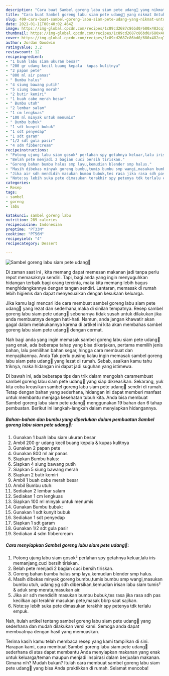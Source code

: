 ```yaml
---
description: "Cara buat Sambel goreng labu siam pete udang🍲 yang nikmat Untuk Jualan"
title: "Cara buat Sambel goreng labu siam pete udang🍲 yang nikmat Untuk Jualan"
slug: 409-cara-buat-sambel-goreng-labu-siam-pete-udang-yang-nikmat-untuk-jualan
date: 2021-01-11T00:40:02.464Z
image: https://img-global.cpcdn.com/recipes/1c89cd2687c86bd0/680x482cq70/sambel-goreng-labu-siam-pete-udang🍲-foto-resep-utama.jpg
thumbnail: https://img-global.cpcdn.com/recipes/1c89cd2687c86bd0/680x482cq70/sambel-goreng-labu-siam-pete-udang🍲-foto-resep-utama.jpg
cover: https://img-global.cpcdn.com/recipes/1c89cd2687c86bd0/680x482cq70/sambel-goreng-labu-siam-pete-udang🍲-foto-resep-utama.jpg
author: Jordan Goodwin
ratingvalue: 3.2
reviewcount: 12
recipeingredient:
- "1 buah labu siam ukuran besar"
- "200 gr udang kecil buang kepala  kupas kulitnya"
- "2 papan pete"
- "800 ml air panas"
- " Bumbu halus"
- "4 siung bawang putih"
- "5 siung bawang merah"
- "2 butir kemiri"
- "1 buah cabe merah besar"
- " Bumbu utuh"
- "2 lembar salam"
- "1 cm lengkuas"
- "100 ml minyak untuk menumis"
- " Bumbu bubuk"
- "1 sdt kunyit bubuk"
- "1 sdt penyedap"
- "1 sdt garam"
- "1/2 sdt gula pasir"
- "4 sdm fibbercream"
recipeinstructions:
- "Potong ujung labu siam gosok² perlahan spy getahnya keluar,lalu iris memanjang,cuci bersih tiriskan."
- "Belah pete menjadi 2 bagian cuci bersih tiriskan."
- "Goreng bahan bumbu halus smp layu,kemudian blender smp halus."
- "Masih dibekas minyak goreng bumbu,tumis bumbu smp wangi,masukan bumbu utuh, udang yg sdh dibersikan,kemudian irisan labu siam tumis² &amp; aduk smp merata,masukan air."
- "Jika air sdh mendidih masukan bumbu bubuk,tes rasa jika rasa sdh pas kecilkan api terakhir masukan pete,masak bbrp saat sajikan."
- "Note:sy lebih suka pete dimasukan terakhir spy petenya tdk terlalu empuk."
categories:
- Resep
tags:
- sambel
- goreng
- labu

katakunci: sambel goreng labu 
nutrition: 289 calories
recipecuisine: Indonesian
preptime: "PT33M"
cooktime: "PT56M"
recipeyield: "4"
recipecategory: Dessert

---
```



![Sambel goreng labu siam pete udang🍲](https://img-global.cpcdn.com/recipes/1c89cd2687c86bd0/680x482cq70/sambel-goreng-labu-siam-pete-udang🍲-foto-resep-utama.jpg)

Di zaman  saat ini , kita memang dapat memesan makanan jadi tanpa perlu repot memasaknya sendiri. Tapi, bagi anda yang ingin menyuguhkan hidangan terbaik bagi orang tercinta, maka kita memang lebih bagus menghidangkannya dengan tangan sendiri. Lantaran, memasak di rumah lebih higienis dan dapat menyesuaikan dengan kesukaan keluarga.

Jika kamu lagi mencari ide cara membuat sambel goreng labu siam pete udang🍲 yang lezat dan sederhana,maka di sinilah tempatnya. Resep sambel goreng labu siam pete udang🍲  sebenarnya tidak susah untuk dilakukan jika anda membuatnya dengan hati-hati. Namun, anda jangan khawatir akan gagal dalam melakukannya 
karena di artikel ini kita akan membahas sambel goreng labu siam pete udang🍲 dengan cermat.  



Nah bagi anda yang ingin memasak sambel goreng labu siam pete udang🍲 yang enak, ada beberapa tahap yang bisa dikerjakan, pertama memilih jenis bahan, lalu pemilihan bahan segar, hingga cara membuat dan menyajikannya. Anda Tak perlu pusing kalau ingin memasak sambel goreng labu siam pete udang🍲 yang lezat di rumah. Sebab, asalkan kamu  tahu triknya, maka hidangan ini dapat jadi suguhan yang istimewa.

Di bawah ini, ada beberapa tips dan trik dalam mengolah caramembuat sambel goreng labu siam pete udang🍲 yang siap dikreasikan. Sekarang, yuk kita coba kreasikan sambel goreng labu siam pete udang🍲 sendiri di rumah. Tetap dengan bahan yang sederhana, hidangan ini dapat memberi manfaat untuk membantu menjaga kesehatan tubuh kita. Anda bisa membuat Sambel goreng labu siam pete udang🍲 menggunakan 19 bahan dan 6 tahap pembuatan. Berikut ini langkah-langkah dalam menyiapkan hidangannya.

<!--inarticleads1-->

##### Bahan-bahan dan bumbu yang diperlukan dalam pembuatan Sambel goreng labu siam pete udang🍲:

1. Gunakan 1 buah labu siam ukuran besar
1. Ambil 200 gr udang kecil buang kepala &amp; kupas kulitnya
1. Gunakan 2 papan pete
1. Gunakan 800 ml air panas
1. Siapkan  Bumbu halus:
1. Siapkan 4 siung bawang putih
1. Siapkan 5 siung bawang merah
1. Siapkan 2 butir kemiri
1. Ambil 1 buah cabe merah besar
1. Ambil  Bumbu utuh:
1. Sediakan 2 lembar salam
1. Sediakan 1 cm lengkuas
1. Siapkan 100 ml minyak untuk menumis
1. Gunakan  Bumbu bubuk:
1. Gunakan 1 sdt kunyit bubuk
1. Sediakan 1 sdt penyedap
1. Siapkan 1 sdt garam
1. Gunakan 1/2 sdt gula pasir
1. Sediakan 4 sdm fibbercream




<!--inarticleads2-->

##### Cara menyiapkan Sambel goreng labu siam pete udang🍲:

1. Potong ujung labu siam gosok² perlahan spy getahnya keluar,lalu iris memanjang,cuci bersih tiriskan.
1. Belah pete menjadi 2 bagian cuci bersih tiriskan.
1. Goreng bahan bumbu halus smp layu,kemudian blender smp halus.
1. Masih dibekas minyak goreng bumbu,tumis bumbu smp wangi,masukan bumbu utuh, udang yg sdh dibersikan,kemudian irisan labu siam tumis² &amp; aduk smp merata,masukan air.
1. Jika air sdh mendidih masukan bumbu bubuk,tes rasa jika rasa sdh pas kecilkan api terakhir masukan pete,masak bbrp saat sajikan.
1. Note:sy lebih suka pete dimasukan terakhir spy petenya tdk terlalu empuk.




Nah, itulah artikel tentang  sambel goreng labu siam pete udang🍲  yang sederhana dan mudah dilakukan versi kami. Semoga anda dapat membuatnya dengan hasil yang memuaskan. 

Terima kasih kamu telah membaca resep yang kami tampilkan di sini. Harapan kami, cara membuat  Sambel goreng labu siam pete udang🍲 sederhana di atas dapat membantu Anda menyiapkan makanan yang enak untuk keluarga/teman maupun menjadi inspirasi dalam berjualan makanan. Gimana nih? Mudah bukan? Itulah cara membuat sambel goreng labu siam pete udang🍲 yang bisa Anda praktikkan di rumah. Selamat mencoba!

